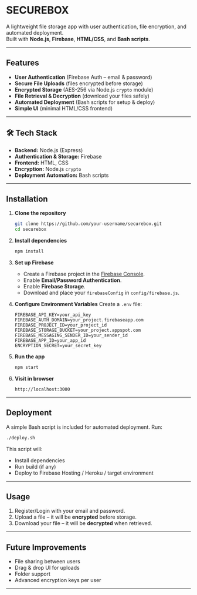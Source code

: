 # SECUREBOX

A lightweight file storage app with user authentication, file encryption, and automated deployment.  
Built with **Node.js**, **Firebase**, **HTML/CSS**, and **Bash scripts**.

---

## Features
- **User Authentication** (Firebase Auth – email & password)
- **Secure File Uploads** (files encrypted before storage)
- **Encrypted Storage** (AES-256 via Node.js `crypto` module)
- **File Retrieval & Decryption** (download your files safely)
- **Automated Deployment** (Bash scripts for setup & deploy)
- **Simple UI** (minimal HTML/CSS frontend)

---

## 🛠 Tech Stack
- **Backend:** Node.js (Express)
- **Authentication & Storage:** Firebase
- **Frontend:** HTML, CSS
- **Encryption:** Node.js `crypto`
- **Deployment Automation:** Bash scripts

---

## Installation

1. **Clone the repository**
   ```bash
   git clone https://github.com/your-username/securebox.git
   cd securebox

2. **Install dependencies**

   ```bash
   npm install
   ```

3. **Set up Firebase**

   * Create a Firebase project in the [Firebase Console](https://console.firebase.google.com/).
   * Enable **Email/Password Authentication**.
   * Enable **Firebase Storage**.
   * Download and place your `firebaseConfig` in `config/firebase.js`.

4. **Configure Environment Variables**
   Create a `.env` file:

   ```env
   FIREBASE_API_KEY=your_api_key
   FIREBASE_AUTH_DOMAIN=your_project.firebaseapp.com
   FIREBASE_PROJECT_ID=your_project_id
   FIREBASE_STORAGE_BUCKET=your_project.appspot.com
   FIREBASE_MESSAGING_SENDER_ID=your_sender_id
   FIREBASE_APP_ID=your_app_id
   ENCRYPTION_SECRET=your_secret_key
   ```

5. **Run the app**

   ```bash
   npm start
   ```

6. **Visit in browser**

   ```
   http://localhost:3000
   ```

---

## Deployment

A simple Bash script is included for automated deployment.
Run:

```bash
./deploy.sh
```

This script will:

* Install dependencies
* Run build (if any)
* Deploy to Firebase Hosting / Heroku / target environment

---

## Usage

1. Register/Login with your email and password.
2. Upload a file – it will be **encrypted** before storage.
3. Download your file – it will be **decrypted** when retrieved.

---

## Future Improvements

* File sharing between users
* Drag & drop UI for uploads
* Folder support
* Advanced encryption keys per user

---

